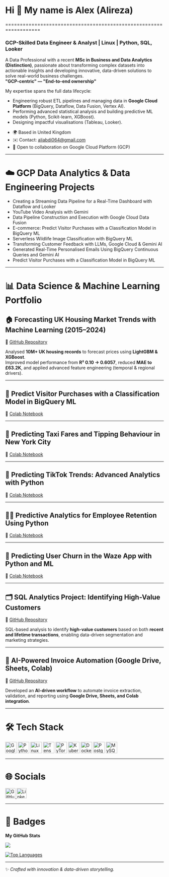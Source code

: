 # Hi 👋 My name is Alex (Alireza)  
==================================================================

### GCP-Skilled Data Engineer & Analyst | Linux | Python, SQL, Looker  

A Data Professional with a recent **MSc in Business and Data Analytics (Distinction)**, passionate about transforming complex datasets into actionable insights and developing innovative, data-driven solutions to solve real-world business challenges.  
**"GCP-centric" — "End-to-end ownership"**  

My expertise spans the full data lifecycle:  
- Engineering robust ETL pipelines and managing data in **Google Cloud Platform** (BigQuery, Dataflow, Data Fusion, Vertex AI).  
- Performing advanced statistical analysis and building predictive ML models (Python, Scikit-learn, XGBoost).  
- Designing impactful visualisations (Tableau, Looker).  

* 🌍  Based in United Kingdom  
* ✉️  Contact: [aliabdi064@gmail.com](mailto:aliabdi064@gmail.com)  
* 👥  Open to collaboration on Google Cloud Platform (GCP)  

---
# ☁️ GCP Data Analytics & Data Engineering Projects  

- Creating a Streaming Data Pipeline for a Real-Time Dashboard with Dataflow and Looker  
- YouTube Video Analysis with Gemini  
- Data Pipeline Construction and Execution with Google Cloud Data Fusion  
- E-commerce: Predict Visitor Purchases with a Classification Model in BigQuery ML  
- Serverless Wildlife Image Classification with BigQuery ML  
- Transforming Customer Feedback with LLMs, Google Cloud & Gemini AI  
- Generated Real-Time Personalised Emails Using BigQuery Continuous Queries and Gemini AI  
- Predict Visitor Purchases with a Classification Model in BigQuery ML
  
---

# 📊 Data Science & Machine Learning Portfolio  


## 🏠 Forecasting UK Housing Market Trends with Machine Learning (2015–2024)  
🔗 [GitHub Repository](https://github.com/aliabdi064/Bank-of-England)  

Analysed **10M+ UK housing records** to forecast prices using **LightGBM & XGBoost**.  
Improved model performance from **R² 0.10 → 0.6057**, reduced **MAE to £63.2K**, and applied advanced feature engineering (temporal & regional drivers).  


---

## 🛒 Predict Visitor Purchases with a Classification Model in BigQuery ML  
🔗 [Colab Notebook](https://colab.research.google.com/drive/1xwTe3WUrvtFa2jpkwDYdmCSl-TIHjbeQ?usp=sharing#scrollTo=afwW-6qpByc4)  

---

## 🚕 Predicting Taxi Fares and Tipping Behaviour in New York City  
🔗 [Colab Notebook](https://colab.research.google.com/drive/1VbofrvApsw3cJgHBGXObPQLKvNguY14F?usp=sharing)  

---

## 🎵 Predicting TikTok Trends: Advanced Analytics with Python  
🔗 [Colab Notebook](https://colab.research.google.com/drive/1BEPQLfw59RyeDnOx9JFt500UXhmfiLTF?usp=sharing)  

---

## 👩‍💼 Predictive Analytics for Employee Retention Using Python  
🔗 [Colab Notebook](https://colab.research.google.com/drive/1LQP3zbnBhjqlmxjcOuy1BNx_gONFHtGR?usp=sharing)  

---

## 📍 Predicting User Churn in the Waze App with Python and ML  
🔗 [Colab Notebook](https://colab.research.google.com/drive/1ZHpNPMfM8N0ADMkwVdimSOuHtoXalENv)  

---

## 🗂️ SQL Analytics Project: Identifying High-Value Customers  
🔗 [GitHub Repository](https://github.com/aliabdi064/Ometria-sql-scripts)  

SQL-based analysis to identify **high-value customers** based on both **recent and lifetime transactions**, enabling data-driven segmentation and marketing strategies.  

---

## 🤖 AI-Powered Invoice Automation (Google Drive, Sheets, Colab)  
🔗 [GitHub Repository](https://github.com/aliabdi064/AI-Powered-Invoice-Automation)  

Developed an **AI-driven workflow** to automate invoice extraction, validation, and reporting using **Google Drive, Sheets, and Colab integration**.  

---




# 🛠️ Tech Stack  

<p align="left">
<a href="https://cloud.google.com/" target="_blank" rel="noreferrer"><img src="https://raw.githubusercontent.com/danielcranney/readme-generator/main/public/icons/skills/googlecloud-colored.svg" alt="Google Cloud" title="Google Cloud" width="36" height="36" /></a>
<a href="https://www.python.org/" target="_blank" rel="noreferrer"><img src="https://raw.githubusercontent.com/danielcranney/readme-generator/main/public/icons/skills/python-colored.svg" alt="Python" title="Python" width="36" height="36" /></a>
<a href="https://www.linux.org" target="_blank" rel="noreferrer"><img src="https://raw.githubusercontent.com/danielcranney/readme-generator/main/public/icons/skills/linux-colored.svg" alt="Linux" title="Linux" width="36" height="36" /></a>
<a href="https://www.tensorflow.org/" target="_blank" rel="noreferrer"><img src="https://raw.githubusercontent.com/danielcranney/readme-generator/main/public/icons/skills/tensorflow-colored.svg" alt="TensorFlow" title="TensorFlow" width="36" height="36" /></a>
<a href="https://pytorch.org/" target="_blank" rel="noreferrer"><img src="https://raw.githubusercontent.com/danielcranney/readme-generator/main/public/icons/skills/pytorch-colored.svg" alt="PyTorch" title="PyTorch" width="36" height="36" /></a>
<a href="https://kubernetes.io/" target="_blank" rel="noreferrer"><img src="https://raw.githubusercontent.com/danielcranney/readme-generator/main/public/icons/skills/kubernetes-colored.svg" alt="Kubernetes" title="Kubernetes" width="36" height="36" /></a>
<a href="https://www.docker.com/" target="_blank" rel="noreferrer"><img src="https://raw.githubusercontent.com/danielcranney/readme-generator/main/public/icons/skills/docker-colored.svg" alt="Docker" title="Docker" width="36" height="36" /></a>
<a href="https://www.postgresql.org/" target="_blank" rel="noreferrer"><img src="https://raw.githubusercontent.com/danielcranney/readme-generator/main/public/icons/skills/postgresql-colored.svg" alt="PostgreSQL" title="PostgreSQL" width="36" height="36" /></a>
<a href="https://www.mysql.com/" target="_blank" rel="noreferrer"><img src="https://raw.githubusercontent.com/danielcranney/readme-generator/main/public/icons/skills/mysql-colored.svg" alt="MySQL" title="MySQL" width="36" height="36" /></a>
</p>  

---

# 🌐 Socials  

<p align="left"> 
<a href="https://www.github.com/aliabdi064/" target="_blank" rel="noreferrer"> 
<picture> 
<source media="(prefers-color-scheme: dark)" srcset="https://raw.githubusercontent.com/danielcranney/readme-generator/main/public/icons/socials/github-dark.svg" /> 
<source media="(prefers-color-scheme: light)" srcset="https://raw.githubusercontent.com/danielcranney/readme-generator/main/public/icons/socials/github.svg" /> 
<img src="https://raw.githubusercontent.com/danielcranney/readme-generator/main/public/icons/socials/github.svg" width="32" height="32" alt="GitHub" title="GitHub" /> 
</picture> 
</a>  
<a href="https://www.linkedin.com/in/alireza-abdi-14414bb4/" target="_blank" rel="noreferrer"> 
<picture> 
<source media="(prefers-color-scheme: dark)" srcset="https://raw.githubusercontent.com/danielcranney/readme-generator/main/public/icons/socials/linkedin-dark.svg" /> 
<source media="(prefers-color-scheme: light)" srcset="https://raw.githubusercontent.com/danielcranney/readme-generator/main/public/icons/socials/linkedin.svg" /> 
<img src="https://raw.githubusercontent.com/danielcranney/readme-generator/main/public/icons/socials/linkedin.svg" width="32" height="32" alt="LinkedIn" title="LinkedIn" /> 
</picture> 
</a> 
</p>  

---

# 📌 Badges  

<b>My GitHub Stats</b>  

<a href="http://www.github.com/aliabdi064/"><img src="https://github-readme-streak-stats.herokuapp.com/?user=aliabdi064/&stroke=ffffff&background=1c1917&ring=0891b2&fire=0891b2&currStreakNum=ffffff&currStreakLabel=0891b2&sideNums=ffffff&sideLabels=ffffff&dates=ffffff&hide_border=true" /></a>  

<a href="https://github.com/aliabdi064/" align="left"><img src="https://github-readme-stats.vercel.app/api/top-langs/?username=aliabdi064/&langs_count=10&title_color=0891b2&text_color=ffffff&icon_color=0891b2&bg_color=1c1917&hide_border=true&locale=en&custom_title=Top%20%Languages" alt="Top Languages" /></a>  

---

✨ *Crafted with innovation & data-driven storytelling.*  
